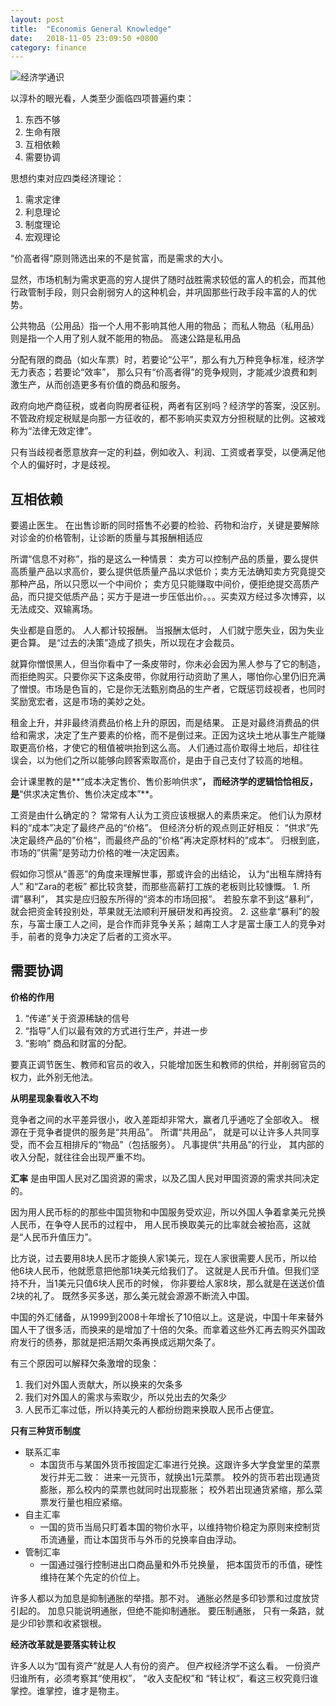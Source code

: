 ```yaml
---
layout: post
title:  "Economis General Knowledge"
date:   2018-11-05 23:09:50 +0800
category: finance
---
```

![经济学通识](http://images2017.cnblogs.com/blog/90986/201712/90986-20171201202553948-941904874.jpg)

以淳朴的眼光看，人类至少面临四项普遍约束： 

1. 东西不够
2. 生命有限
3. 互相依赖
4. 需要协调


思想约束对应四类经济理论：

1. 需求定律
2. 利息理论
3. 制度理论
4. 宏观理论


“价高者得”原则筛选出来的不是贫富，而是需求的大小。

显然，市场机制为需求更高的穷人提供了随时战胜需求较低的富人的机会，而其他行政管制手段，则只会削弱穷人的这种机会，并巩固那些行政手段丰富的人的优势。 

公共物品（公用品）指一个人用不影响其他人用的物品； 而私人物品（私用品）则是指一个人用了别人就不能用的物品。 高速公路是私用品

分配有限的商品（如火车票）时，若要论“公平”，那么有九万种竞争标准，经济学无力表态；若要论“效率”， 那么只有“价高者得”的竞争规则，才能减少浪费和刺激生产，从而创造更多有价值的商品和服务。

政府向地产商征税，或者向购房者征税，两者有区别吗？经济学的答案，没区别。 不管政府规定税赋是向那一方征收的，都不影响买卖双方分担税赋的比例。这被戏称为“法律无效定律”。 

只有当歧视者愿意放弃一定的利益，例如收入、利润、工资或者享受，以便满足他个人的偏好时，才是歧视。 

## 互相依赖

要遏止医生。 在出售诊断的同时搭售不必要的检验、药物和治疗，关键是要解除对诊金的价格管制，让诊断的质量与其报酬相适应


所谓“信息不对称”，指的是这么一种情景： 卖方可以控制产品的质量，要么提供高质量产品以求高价，要么提供低质量产品以求低价；卖方无法确知卖方究竟提交那种产品，所以只愿以一个中间价； 卖方见只能赚取中间价，便拒绝提交高质产品，而只提交低质产品；买方于是进一步压低出价。。。买卖双方经过多次博弈，以无法成交、双输离场。 


失业都是自愿的。 人人都计较报酬。 当报酬太低时， 人们就宁愿失业，因为失业更合算。 是“过去的决策”造成了损失，所以现在才会裁员。 


就算你憎恨黑人，但当你看中了一条皮带时，你未必会因为黑人参与了它的制造，而拒绝购买。只要你买下这条皮带，你就用行动资助了黑人，哪怕你心里仍旧充满了憎恨。市场是色盲的，它是你无法甄别商品的生产者，它既惩罚歧视者，也同时奖励宽宏者，这是市场的美妙之处。 

租金上升，并非最终消费品价格上升的原因，而是结果。 正是对最终消费品的供给和需求，决定了生产要素的价格，而不是倒过来。正因为这块土地从事生产能赚取更高价格，才使它的租值被哄抬到这么高。 人们通过高价取得土地后，却往往误会，以为他们之所以能够向顾客索取高价，是由于自己支付了较高的地租。 

会计课里教的是**“成本决定售价、售价影响供求”**， 而经济学的逻辑恰恰相反，是**“供求决定售价、售价决定成本”**。 



工资是由什么确定的？ 常常有人认为工资应该根据人的素质来定。 他们认为原材料的“成本”决定了最终产品的“价格”。 但经济分析的观点则正好相反： “供求”先决定最终产品的”价格“，而最终产品的”价格“再决定原材料的”成本“。 归根到底， 市场的”供需”是劳动力价格的唯一决定因素。 


假如你习惯从“善恶”的角度来理解世事，那或许会的出结论， 认为“出租车牌持有人” 和“Zara的老板” 都比较贪婪，而那些高薪打工族的老板则比较慷慨。 1. 所谓”暴利”， 其实是应归股东所得的“资本的市场回报”。 若股东拿不到这“暴利”， 就会把资金转投别处，苹果就无法顺利开展研发和再投资。 2. 这些拿“暴利”的股东，与富士康工人之间，是合作而非竞争关系；越南工人才是富士康工人的竞争对手，前者的竞争力决定了后者的工资水平。 


## 需要协调


**价格的作用** 

1. “传递”关于资源稀缺的信号
2. “指导”人们以最有效的方式进行生产，并进一步
3. “影响” 商品和财富的分配。 

要真正调节医生、教师和官员的收入，只能增加医生和教师的供给，并削弱官员的权力，此外别无他法。 

**从明星现象看收入不均**

竞争者之间的水平差异很小，收入差距却非常大，赢者几乎通吃了全部收入。 根源在于竞争者提供的服务是“共用品”。 所谓“共用品”， 就是可以让许多人共同享受，而不会互相排斥的“物品”（包括服务）。 凡事提供“共用品”的行业， 其内部的收入分配，就往往会出现严重不均。 

**汇率** 是由甲国人民对乙国资源的需求，以及乙国人民对甲国资源的需求共同决定的。 

因为用人民币标的的那些中国货物和中国服务受欢迎，所以外国人争着拿美元兑换人民币，在争夺人民币的过程中， 用人民币换取美元的比率就会被抬高，这就是“人民币升值压力”。 

比方说，过去要用8块人民币才能换人家1美元，现在人家很需要人民币，所以给他6块人民币，他就愿意把他那1块美元给我们了。 这就是人民币升值。但我们坚持不升，当1美元只值6块人民币的时候， 你非要给人家8块，那么就是在送送价值2块的礼了。 既然多买多送，那么美元就会源源不断流入中国。 


中国的外汇储备，从1999到2008十年增长了10倍以上。这是说，中国十年来替外国人干了很多活，而换来的是增加了十倍的欠条。而拿着这些外汇再去购买外国政府发行的债券，那就是把活期欠条再换成远期欠条了。 

有三个原因可以解释欠条激增的现象：

1. 我们对外国人贡献大，所以换来的欠条多
2. 我们对外国人的需求与索取少，所以兑出去的欠条少
3. 人民币汇率过低，所以持美元的人都纷纷跑来换取人民币占便宜。


**只有三种货币制度**

- 联系汇率
	- 本国货币与某国外货币按固定汇率进行兑换。这跟许多大学食堂里的菜票发行并无二致： 进来一元货币，就换出1元菜票。 校外的货币若出现通货膨胀，那么校内的菜票也就同时出现膨胀； 校外若出现通货紧缩，那么菜票发行量也相应紧缩。 
- 自主汇率
	- 一国的货币当局只盯着本国的物价水平，以维持物价稳定为原则来控制货币流通量，而让本国货币与外币的兑换率自由浮动。
- 管制汇率
	- 一国通过强行控制进出口商品量和外币兑换量， 把本国货币的币值，硬性维持在某个先定的价位上。 


许多人都以为加息是抑制通胀的举措。那不对。 通胀必然是多印钞票和过度放贷引起的。 加息只能说明通胀，但绝不能抑制通胀。 要压制通胀， 只有一条路，就是少印钞票和收紧银根。 


**经济改革就是要落实转让权**

许多人以为“国有资产”就是人人有份的资产。 但产权经济学不这么看。 一份资产归谁所有，必须考察其“使用权”， “收入支配权”和 “转让权”，看这三权究竟归谁掌控。谁掌控，谁才是物主。 

